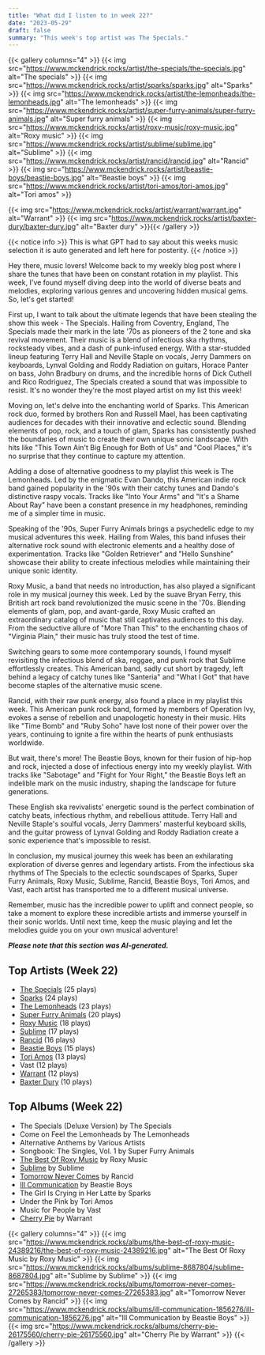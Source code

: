 ```yaml
---
title: "What did I listen to in week 22?"
date: "2023-05-29"
draft: false
summary: "This week's top artist was The Specials."
---
```


{{< gallery columns="4" >}}
{{< img src="https://www.mckendrick.rocks/artist/the-specials/the-specials.jpg" alt="The specials" >}}
{{< img src="https://www.mckendrick.rocks/artist/sparks/sparks.jpg" alt="Sparks" >}}
{{< img src="https://www.mckendrick.rocks/artist/the-lemonheads/the-lemonheads.jpg" alt="The lemonheads" >}}
{{< img src="https://www.mckendrick.rocks/artist/super-furry-animals/super-furry-animals.jpg" alt="Super furry animals" >}}
{{< img src="https://www.mckendrick.rocks/artist/roxy-music/roxy-music.jpg" alt="Roxy music" >}}
{{< img src="https://www.mckendrick.rocks/artist/sublime/sublime.jpg" alt="Sublime" >}}
{{< img src="https://www.mckendrick.rocks/artist/rancid/rancid.jpg" alt="Rancid" >}}
{{< img src="https://www.mckendrick.rocks/artist/beastie-boys/beastie-boys.jpg" alt="Beastie boys" >}}
{{< img src="https://www.mckendrick.rocks/artist/tori-amos/tori-amos.jpg" alt="Tori amos" >}}

{{< img src="https://www.mckendrick.rocks/artist/warrant/warrant.jpg" alt="Warrant" >}}
{{< img src="https://www.mckendrick.rocks/artist/baxter-dury/baxter-dury.jpg" alt="Baxter dury" >}}{{< /gallery >}}

{{< notice info >}}
This is what GPT had to say about this weeks music selection it is auto generated and left here for posterity.
{{< /notice >}}

Hey there, music lovers! Welcome back to my weekly blog post where I share the tunes that have been on constant rotation in my playlist. This week, I've found myself diving deep into the world of diverse beats and melodies, exploring various genres and uncovering hidden musical gems. So, let's get started!

First up, I want to talk about the ultimate legends that have been stealing the show this week - The Specials. Hailing from Coventry, England, The Specials made their mark in the late '70s as pioneers of the 2 tone and ska revival movement. Their music is a blend of infectious ska rhythms, rocksteady vibes, and a dash of punk-infused energy. With a star-studded lineup featuring Terry Hall and Neville Staple on vocals, Jerry Dammers on keyboards, Lynval Golding and Roddy Radiation on guitars, Horace Panter on bass, John Bradbury on drums, and the incredible horns of Dick Cuthell and Rico Rodriguez, The Specials created a sound that was impossible to resist. It's no wonder they're the most played artist on my list this week!

Moving on, let's delve into the enchanting world of Sparks. This American rock duo, formed by brothers Ron and Russell Mael, has been captivating audiences for decades with their innovative and eclectic sound. Blending elements of pop, rock, and a touch of glam, Sparks has consistently pushed the boundaries of music to create their own unique sonic landscape. With hits like "This Town Ain't Big Enough for Both of Us" and "Cool Places," it's no surprise that they continue to capture my attention.

Adding a dose of alternative goodness to my playlist this week is The Lemonheads. Led by the enigmatic Evan Dando, this American indie rock band gained popularity in the '90s with their catchy tunes and Dando's distinctive raspy vocals. Tracks like "Into Your Arms" and "It's a Shame About Ray" have been a constant presence in my headphones, reminding me of a simpler time in music.

Speaking of the '90s, Super Furry Animals brings a psychedelic edge to my musical adventures this week. Hailing from Wales, this band infuses their alternative rock sound with electronic elements and a healthy dose of experimentation. Tracks like "Golden Retriever" and "Hello Sunshine" showcase their ability to create infectious melodies while maintaining their unique sonic identity.

Roxy Music, a band that needs no introduction, has also played a significant role in my musical journey this week. Led by the suave Bryan Ferry, this British art rock band revolutionized the music scene in the '70s. Blending elements of glam, pop, and avant-garde, Roxy Music crafted an extraordinary catalog of music that still captivates audiences to this day. From the seductive allure of "More Than This" to the enchanting chaos of "Virginia Plain," their music has truly stood the test of time.

Switching gears to some more contemporary sounds, I found myself revisiting the infectious blend of ska, reggae, and punk rock that Sublime effortlessly creates. This American band, sadly cut short by tragedy, left behind a legacy of catchy tunes like "Santeria" and "What I Got" that have become staples of the alternative music scene.

Rancid, with their raw punk energy, also found a place in my playlist this week. This American punk rock band, formed by members of Operation Ivy, evokes a sense of rebellion and unapologetic honesty in their music. Hits like "Time Bomb" and "Ruby Soho" have lost none of their power over the years, continuing to ignite a fire within the hearts of punk enthusiasts worldwide.

But wait, there's more! The Beastie Boys, known for their fusion of hip-hop and rock, injected a dose of infectious energy into my weekly playlist. With tracks like "Sabotage" and "Fight for Your Right," the Beastie Boys left an indelible mark on the music industry, shaping the landscape for future generations.

These English ska revivalists' energetic sound is the perfect combination of catchy beats, infectious rhythm, and rebellious attitude. Terry Hall and Neville Staple's soulful vocals, Jerry Dammers' masterful keyboard skills, and the guitar prowess of Lynval Golding and Roddy Radiation create a sonic experience that's impossible to resist.

In conclusion, my musical journey this week has been an exhilarating exploration of diverse genres and legendary artists. From the infectious ska rhythms of The Specials to the eclectic soundscapes of Sparks, Super Furry Animals, Roxy Music, Sublime, Rancid, Beastie Boys, Tori Amos, and Vast, each artist has transported me to a different musical universe.

Remember, music has the incredible power to uplift and connect people, so take a moment to explore these incredible artists and immerse yourself in their sonic worlds. Until next time, keep the music playing and let the melodies guide you on your own musical adventure!

***Please note that this section was AI-generated.***

## Top Artists (Week 22)

- [The Specials](https://www.mckendrick.rocks/artist/the-specials/) (25 plays)
- [Sparks](https://www.mckendrick.rocks/artist/sparks/) (24 plays)
- [The Lemonheads](https://www.mckendrick.rocks/artist/the-lemonheads/) (23 plays)
- [Super Furry Animals](https://www.mckendrick.rocks/artist/super-furry-animals/) (20 plays)
- [Roxy Music](https://www.mckendrick.rocks/artist/roxy-music/) (18 plays)
- [Sublime](https://www.mckendrick.rocks/artist/sublime/) (17 plays)
- [Rancid](https://www.mckendrick.rocks/artist/rancid/) (16 plays)
- [Beastie Boys](https://www.mckendrick.rocks/artist/beastie-boys/) (15 plays)
- [Tori Amos](https://www.mckendrick.rocks/artist/tori-amos/) (13 plays)
- Vast (12 plays)
- [Warrant](https://www.mckendrick.rocks/artist/warrant/) (12 plays)
- [Baxter Dury](https://www.mckendrick.rocks/artist/baxter-dury/) (10 plays)


## Top Albums (Week 22)

- The Specials (Deluxe Version) by The Specials
- Come on Feel the Lemonheads by The Lemonheads
- Alternative Anthems by Various Artists
- Songbook: The Singles, Vol. 1 by Super Furry Animals
- [The Best Of Roxy Music](https://www.mckendrick.rocks/albums/the-best-of-roxy-music-24389216/) by Roxy Music
- [Sublime](https://www.mckendrick.rocks/albums/sublime-8687804/) by Sublime
- [Tomorrow Never Comes](https://www.mckendrick.rocks/albums/tomorrow-never-comes-27265383/) by Rancid
- [Ill Communication](https://www.mckendrick.rocks/albums/ill-communication-1856276/) by Beastie Boys
- The Girl Is Crying in Her Latte by Sparks
- Under the Pink by Tori Amos
- Music for People by Vast
- [Cherry Pie](https://www.mckendrick.rocks/albums/cherry-pie-26175560/) by Warrant


{{< gallery columns="4" >}}
{{< img src="https://www.mckendrick.rocks/albums/the-best-of-roxy-music-24389216/the-best-of-roxy-music-24389216.jpg" alt="The Best Of Roxy Music by Roxy Music" >}}
{{< img src="https://www.mckendrick.rocks/albums/sublime-8687804/sublime-8687804.jpg" alt="Sublime by Sublime" >}}
{{< img src="https://www.mckendrick.rocks/albums/tomorrow-never-comes-27265383/tomorrow-never-comes-27265383.jpg" alt="Tomorrow Never Comes by Rancid" >}}
{{< img src="https://www.mckendrick.rocks/albums/ill-communication-1856276/ill-communication-1856276.jpg" alt="Ill Communication by Beastie Boys" >}}
{{< img src="https://www.mckendrick.rocks/albums/cherry-pie-26175560/cherry-pie-26175560.jpg" alt="Cherry Pie by Warrant" >}}
{{< /gallery >}}